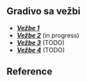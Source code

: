 ## Gradivo sa vežbi

- [**_Vežbe 1_**](./vezbe/01.md)
- [**_Vežbe 2_**](./vezbe/02.md) (in progress)
- [**_Vežbe 3_**](./vezbe/03.md) (TODO)
- [**_Vežbe 4_**](./vezbe/04.md) (TODO)

## Reference
